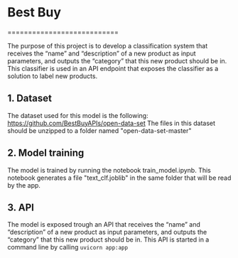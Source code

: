 # Best Buy
===========================

The purpose of this project is to develop a classification system that receives the “name” and “description” of a new product as input parameters, and outputs the “category” that this new product should be in.
This classifier is used in an API endpoint that exposes the classifier as a solution to label new products.


## 1. Dataset

The dataset used for this model is the following: https://github.com/BestBuyAPIs/open-data-set 
The files in this dataset should be unzipped to a folder named "open-data-set-master"


## 2. Model training

The model is trained by running the notebook train_model.ipynb. This notebook generates a file "text_clf.joblib" in the same folder that will be read by the app.

## 3. API

The model is exposed trough an API that receives the “name” and “description” of a new product as input parameters, and outputs the “category” that this new product should be in.
This API is started in a command line by calling `uvicorn app:app`
